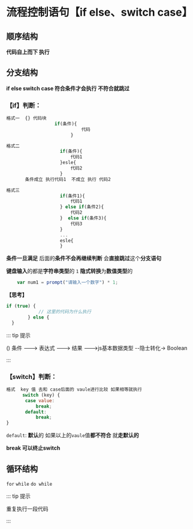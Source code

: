 # 流程控制语句【if else、switch case】

## 顺序结构

**代码自上而下 执行**

## 分支结构

**if else  switch case   符合条件才会执行 不符合就跳过**

### 【if】判断：

```js
格式一  {} 代码块
                  if(条件){
                            代码
                        }
```

```js
格式二 
                    if(条件){
                        代码1
                    }esle{
                        代码2
                    }
       条件成立 执行代码1  不成立 执行 代码2
```

```js
格式三
                    if(条件1){
                        代码1
                    } else if(条件2){
                        代码2
                    }  else if(条件3){
                        代码3
                    }
                    ...
                    esle{
                    }
```

**条件一旦满足** 后面的**条件不会再继续判断** 会**直接跳过**这个**分支语句**

**键盘输入**的都是**字符串类型**的 `1` **隐式转换**为**数值类型**的

```js
    var num1 = prompt("请输入一个数字") * 1;
```

**【思考】**

```js
if (true) {
            // 这里的代码为什么执行
        } else {
  }
```

::: tip 提示

() 条件  ---> 表达式 ---> 结果 --->js基本数据类型 --隐士转化-> Boolean

:::

### 【switch】判断：

```js
格式  key 值 去和 case后面的 vaule进行比较 如果相等就执行
      switch (key) {
       case value:
           break;
       default:
           break;
}
```

`default`: **默认**的 如果以上的`vaule`值**都不符合** 就**走默认的**

**break 可以终止switch**

## 循环结构 

`for`  `while`  `do while`  

::: tip 提示

重复执行一段代码

:::